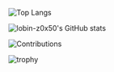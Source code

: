 ![Top Langs](https://github-readme-stats.vercel.app/api/top-langs/?username=lobin-z0x50&count_private=true&show_icons=true&theme=merko)

![lobin-z0x50's GitHub stats](https://github-readme-stats.vercel.app/api?username=lobin-z0x50&count_private=true&show_icons=true&theme=merko)

![Contributions](https://github-profile-summary-cards.vercel.app/api/cards/profile-details?username=lobin-z0x50&theme=github_dark)

![trophy](https://github-profile-trophy.vercel.app/?username=lobin-z0x50&theme=juicyfresh&column=3&margin-w=20&margin-h=20)
